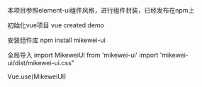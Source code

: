 本项目参照element-ui组件风格，进行组件封装，已经发布在npm上

初始化vue项目
   vue created demo

安装组件库
   npm install mikewei-ui

全局导入
   import MikeweiUI from 'mikewei-ui'
   import 'mikewei-ui/dist/mikewei-ui.css"

   Vue.use(MikeweiUI)
